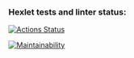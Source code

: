 ### Hexlet tests and linter status:
[![Actions Status](https://github.com/kaktusbezcherepa/frontend-project-44/actions/workflows/hexlet-check.yml/badge.svg)](https://github.com/kaktusbezcherepa/frontend-project-44/actions)

[![Maintainability](https://api.codeclimate.com/v1/badges/1646456d696f147530a3/maintainability)](https://codeclimate.com/github/kaktusbezcherepa/frontend-project-44/maintainability)